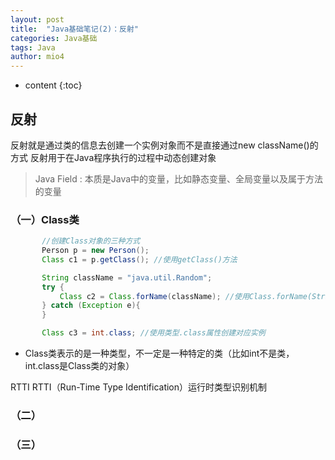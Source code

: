 ```yaml
---
layout: post
title:  "Java基础笔记(2)：反射"
categories: Java基础
tags: Java
author: mio4
---
```


* content
{:toc}





## 反射
反射就是通过类的信息去创建一个实例对象而不是直接通过new className()的方式
反射用于在Java程序执行的过程中动态创建对象

>Java Field : 本质是Java中的变量，比如静态变量、全局变量以及属于方法的变量

### （一）Class类

 ```java
 		//创建Class对象的三种方式
 		Person p = new Person();
		Class c1 = p.getClass(); //使用getClass()方法

		String className = "java.util.Random";
		try {
			Class c2 = Class.forName(className); //使用Class.forName(String)方法
		} catch (Exception e){
		}

		Class c3 = int.class; //使用类型.class属性创建对应实例
 ```


 - Class类表示的是一种类型，不一定是一种特定的类（比如int不是类，int.class是Class类的对象）



RTTI
RTTI（Run-Time Type Identification）运行时类型识别机制

### （二）

### （三）